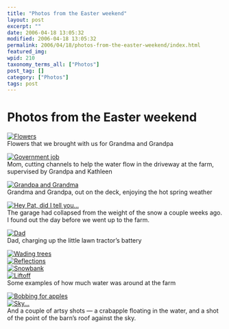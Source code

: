 ```yaml
---
title: "Photos from the Easter weekend"
layout: post
excerpt: ""
date: 2006-04-18 13:05:32
modified: 2006-04-18 13:05:32
permalink: 2006/04/18/photos-from-the-easter-weekend/index.html
featured_img: 
wpid: 210
taxonomy_terms_all: ["Photos"]
post_tag: []
category: ["Photos"]
tags: post
---
```


# Photos from the Easter weekend

[![Flowers](http://static.flickr.com/49/130543393_9be646cbbe_m.jpg)](http://www.flickr.com/photos/pj/130543393)  
Flowers that we brought with us for Grandma and Grandpa  
  
[![Government job](http://static.flickr.com/47/130543543_6ea51aa69e_m.jpg)](http://www.flickr.com/photos/pj/130543543)  
Mom, cutting channels to help the water flow in the driveway at the farm, supervised by Grandpa and Kathleen

[![Grandpa and Grandma](http://static.flickr.com/52/130543022_beeb8c951e_m.jpg)](http://www.flickr.com/photos/pj/130543022)  
Grandma and Grandpa, out on the deck, enjoying the hot spring weather

[![Hey Pat, did I tell you...](http://static.flickr.com/1/130542850_545b9663f8_m.jpg)](http://www.flickr.com/photos/pj/130542850)  
The garage had collapsed from the weight of the snow a couple weeks ago. I found out the day before we went up to the farm.

[![Dad](http://static.flickr.com/49/130543065_7e20b7934d_m.jpg)](http://www.flickr.com/photos/pj/130543065)  
Dad, charging up the little lawn tractor’s battery

[![Wading trees](http://static.flickr.com/48/130543164_a853993a71_m.jpg)](http://www.flickr.com/photos/pj/130543164)  
[![Reflections](http://static.flickr.com/51/130542975_0163e664c6_m.jpg)](http://www.flickr.com/photos/pj/130542975)  
[![Snowbank](http://static.flickr.com/55/130542802_86e654d8bb_m.jpg)](http://www.flickr.com/photos/pj/130542802)  
[![Liftoff](http://static.flickr.com/48/130542982_4a30596040_m.jpg)](http://www.flickr.com/photos/pj/130542982)  
Some examples of how much water was around at the farm

[![Bobbing for apples](http://static.flickr.com/48/130543326_9a7b4385f6_m.jpg)](http://www.flickr.com/photos/pj/130543326)  
[![Sky...](http://static.flickr.com/53/130543186_025aaf08c2_m.jpg)](http://www.flickr.com/photos/pj/130543186)  
And a couple of artsy shots — a crabapple floating in the water, and a shot of the point of the barn’s roof against the sky.